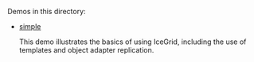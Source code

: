 Demos in this directory:

- [simple](./simple)

  This demo illustrates the basics of using IceGrid, including the 
  use of templates and object adapter replication.
